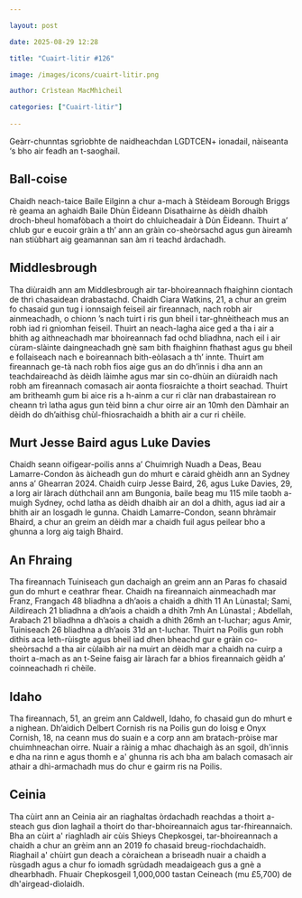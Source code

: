 ```yaml
---

layout: post

date: 2025-08-29 12:28

title: "Cuairt-litir #126"

image: /images/icons/cuairt-litir.png

author: Crìstean MacMhìcheil

categories: ["Cuairt-litir"]
  
---
```


Geàrr-chunntas sgrìobhte de naidheachdan LGDTCEN+ ionadail, nàiseanta ‘s bho air feadh an t-saoghail.

## Ball-coise

Chaidh neach-taice Baile Eilginn a chur a-mach à Stèideam Borough Briggs rè geama an aghaidh Baile Dhùn Èideann Disathairne às dèidh dhaibh droch-bheul homafòbach a thoirt do chluicheadair à Dùn Èideann. Thuirt a’ chlub gur e eucoir gràin a th’ ann an gràin co-sheòrsachd agus gun àireamh nan stiùbhart aig geamannan san àm ri teachd àrdachadh.

## Middlesbrough

Tha diùraidh ann am Middlesbrough air tar-bhoireannach fhaighinn ciontach de thrì chasaidean drabastachd. Chaidh Ciara Watkins, 21, a chur an greim fo chasaid gun tug i ionnsaigh feiseil air fireannach, nach robh air ainmeachadh, o chionn ’s nach tuirt i ris gun bheil i tar-ghnèitheach mus an robh iad ri gnìomhan feiseil. Thuirt an neach-lagha aice ged a tha i air a bhith ag aithneachadh mar bhoireannach fad ochd bliadhna, nach eil i air cùram-slàinte daingneachadh gnè sam bith fhaighinn fhathast agus gu bheil e follaiseach nach e boireannach bith-eòlasach a th’ innte. Thuirt am fireannach ge-tà nach robh fios aige gus an do dh’innis i dha ann an teachdaireachd às dèidh làimhe agus mar sin co-dhùin an diùraidh nach robh am fireannach comasach air aonta fiosraichte a thoirt seachad. Thuirt am britheamh gum bi aice ris a h-ainm a cur ri clàr nan drabastairean ro cheann trì latha agus gun tèid binn a chur oirre air an 10mh den Dàmhair an dèidh do dh’aithisg chùl-fhiosrachaidh a bhith air a cur ri chèile.

## Murt Jesse Baird agus Luke Davies

Chaidh seann oifigear-poilis anns a’ Chuimrigh Nuadh a Deas, Beau Lamarre-Condon às àicheadh gun do mhurt e càraid ghèidh ann an Sydney anns a’ Ghearran 2024. Chaidh cuirp Jesse Baird, 26, agus Luke Davies, 29, a lorg air làrach dùthchail ann am Bungonia, baile beag mu 115 mìle taobh a-muigh Sydney, ochd latha as dèidh dhaibh air an dol a dhìth, agus iad air a bhith air an losgadh le gunna. Chaidh Lamarre-Condon, seann bhràmair Bhaird, a chur an greim an dèidh mar a chaidh fuil agus peilear bho a ghunna a lorg aig taigh Bhaird.

## An Fhraing

Tha fireannach Tuiniseach gun dachaigh an greim ann an Paras fo chasaid gun do mhurt e ceathrar fhear. Chaidh na fireannaich ainmeachadh mar Franz, Frangach 48 bliadhna a dh’aois a chaidh a dhìth 11 An Lùnastal; Sami, Aildireach 21 bliadhna a dh’aois a chaidh a dhìth 7mh An Lùnastal ; Abdellah, Arabach 21 bliadhna a dh’aois a chaidh a dhìth 26mh an t-Iuchar; agus Amir, Tuiniseach 26 bliadhna a dh’aois 31d an t-Iuchar. Thuirt na Poilis gun robh dithis aca leth-rùisgte agus bheil iad dhen bheachd gur e gràin co-sheòrsachd a tha air cùlaibh air na muirt an dèidh mar a chaidh na cuirp a thoirt a-mach as an t-Seine faisg air làrach far a bhios fireannaich gèidh a’ coinneachadh ri chèile.

## Idaho

Tha fireannach, 51, an greim ann Caldwell, Idaho, fo chasaid gun do mhurt e a nighean. Dh’aidich Delbert Cornish ris na Poilis gun do loisg e Onyx Cornish, 18, na ceann mus do suain e a corp ann am bratach-pròise mar chuimhneachan oirre. Nuair a ràinig a mhac dhachaigh às an sgoil, dh'innis e dha na rinn e agus thomh e a' ghunna ris ach bha am balach comasach air athair a dhì-armachadh mus do chur e gairm ris na Poilis.

## Ceinia

Tha cùirt ann an Ceinia air an riaghaltas òrdachadh reachdas a thoirt a-steach gus dìon laghail a thoirt do thar-bhoireannaich agus tar-fhireannaich. Bha an cùirt a' riaghladh air cùis Shieys Chepkosgei, tar-bhoireannach a chaidh a chur an grèim ann an 2019 fo chasaid breug-riochdachaidh. Riaghail a' chùirt gun deach a còraichean a briseadh nuair a chaidh a rùsgadh agus a chur fo iomadh sgrùdadh meadaigeach gus a gnè a dhearbhadh. Fhuair Chepkosgeil 1,000,000 tastan Ceineach (mu £5,700) de dh'airgead-dìolaidh.